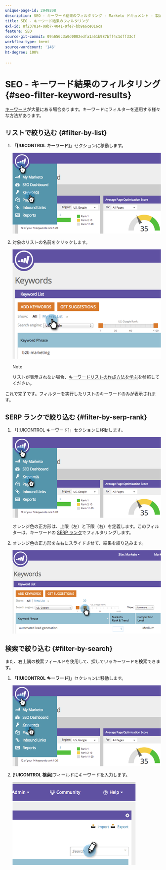 ```yaml
---
unique-page-id: 2949208
description: SEO - キーワード結果のフィルタリング - Marketo ドキュメント - 製品ドキュメント
title: SEO - キーワード結果のフィルタリング
exl-id: 8f237814-09b7-4041-9fe7-bb9a6ce016ca
feature: SEO
source-git-commit: 09a656c3a0d0002edfa1a61b987bff4c1dff33cf
workflow-type: tm+mt
source-wordcount: '146'
ht-degree: 100%

---
```


# SEO - キーワード結果のフィルタリング {#seo-filter-keyword-results}

[キーワード](/help/marketo/product-docs/additional-apps/seo/keywords/seo-understanding-keywords.md)が大量にある場合あります。キーワードにフィルターを適用する様々な方法があります。

## リストで絞り込む {#filter-by-list}

1. 「**[!UICONTROL キーワード]**」セクションに移動します。

   ![](assets/image2014-9-18-11-3a55-3a8.png)

1. 対象のリストの名前をクリックします。

   ![](assets/image2014-9-18-11-3a55-3a32.png)

   >[!NOTE]
   >
   >リストが表示されない場合、[キーワードリストの作成方法を学ぶ](/help/marketo/product-docs/additional-apps/seo/understanding-seo/seo-managing-lists.md)を参照してください。

これで完了です。フィルターを実行したリストのキーワードのみが表示されます。

## SERP ランクで絞り込む {#filter-by-serp-rank}

1. 「[!UICONTROL キーワード]」セクションに移動します。

   ![](assets/image2014-9-18-12-3a0-3a10.png)

   オレンジ色の正方形は、上限（左）と下限（右）を定義します。このフィルターは、キーワードの [SERP ランク](/help/marketo/product-docs/additional-apps/seo/understanding-seo/understanding-search-engine-optimization.md)でフィルタリングします。

1. オレンジ色の正方形を左右にスライドさせて、結果を絞り込みます。

   ![](assets/image2014-9-18-12-3a0-3a15.png)

## 検索で絞り込む {#filter-by-search}

また、右上隅の検索フィールドを使用して、探しているキーワードを検索できます。

1. 「**[!UICONTROL キーワード]**」セクションに移動します。

   ![](assets/image2014-9-18-12-3a0-3a50.png)

1. **[!UICONTROL 検索]**&#x200B;フィールドにキーワードを入力します。

   ![](assets/image2014-9-18-12-3a1-3a7.png)
